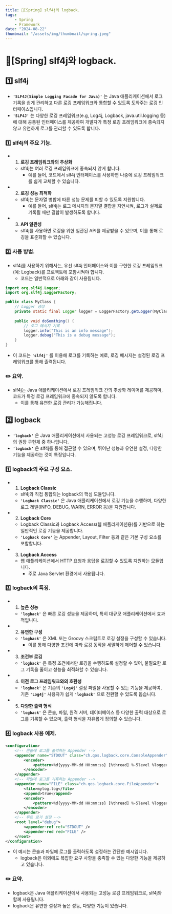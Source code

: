 ```yaml
---
title: 🍃[Spring] slf4j와 logback.
tags:
    - Spring
    - Framework
date: "2024-08-22"
thumbnail: "/assets/img/thumbnail/spring.jpeg"
---
```


# 🍃[Spring] slf4j와 logback.

## 1️⃣ slf4j

- **`'SLF4J(Simple Logging Facade for Java)'`** 는 Java 애플리케이션에서 로그 기록을 쉽게 관리하고 다른 로깅 프레임워크와 통합할 수 있도록 도와주는 로깅 인터페이스입니다.
- **`'SLF4J'`** 는 다양한 로깅 프레임워크(e.g, Log4j, Logback, java.util.logging 등)에 대해 공통된 인터페이스를 제공하여 개발자가 특정 로깅 프레임워크에 종속되지 않고 유연하게 로그를 관리할 수 있도록 합니다.

### 1️⃣ slf4j의 주요 기능.
- 1. **로깅 프레임워크와의 추상화**
    - slf4j는 여러 로깅 프레임워크에 종속되지 않게 합니다.
        - 예를 들어, 코드에서 slf4j 인터페이스를 사용하면 나중에 로깅 프레임워크를 쉽게 교체할 수 있습니다.
- 2. **로깅 성능 최적화**
    - slf4j는 문자열 병합에 따른 성능 문제를 피할 수 있도록 지원합니다.
        - 예를 들어, slf4j는 로그 메시지의 문자열 결합을 지연시켜, 로그가 실제로 기록될 때만 결합이 발생하도록 합니다.
- 3. **API 일관성**
    - slf4j를 사용하면 로깅을 위한 일관된 API를 제공받을 수 있으며, 이를 통해 로깅을 표준화할 수 있습니다.

### 2️⃣ 사용 방법.
- slf4j를 사용하기 위해서는, 우선 slf4j 인터페이스와 이를 구현한 로깅 프레임워크(예: Logback)를 프로젝트에 포함시켜야 합니다.
    - 코드는 일반적으로 아래와 같이 사용됩니다.
```java
import org.slf4j.Logger;
import org.slf4j.LoggerFactory;

public class MyClass {
    // Logger 생성
    private static final Logger logger = LoggerFactory.getLogger(MyClass.class);
    
    public void doSomthing() {
        // 로그 메시지 기록
        logger.info("This is an info message");
        logger.debug("This is a debug message");
    }
}
```
- 이 코드는 **`'slf4j'`** 를 이용해 로그를 기록하는 예로, 로깅 메시지는 설정된 로깅 프레임워크를 통해 출력됩니다.

### ✏️ 요약.
- slf4j는 Java 애플리케이션에서 로깅 프레임워크 간의 추상화 레이어를 제공하며, 코드가 특정 로깅 프레임워크에 종속되지 않도록 합니다.
    - 이를 통해 유연한 로깅 관리가 가능해집니다.

## 2️⃣ logback
- **`'logback'`** 은 Java 애플리케이션에서 사용되는 고성능 로깅 프레임워크로, slf4j의 권장 구현체 중 하나입니다.
- **`'logback'`** 은 slf4j를 통해 접근할 수 있으며, 뛰어난 성능과 유연한 설정, 다양한 기능을 제공하는 것이 특징입니다.

### 1️⃣ logback의 주요 구성 요소.
- 1. **Logback Classic**
    - slf4j와 직접 통합되는 logback의 핵심 모듈입니다.
    - **`'Logback Classic'`** 은 Java 애플리케이션에서 로깅 기능을 수행하며, 다양한 로그 레벨(INFO, DEBUG, WARN, ERROR 등)을 지원합니다.
- 2. **Logback Core**
    - Logback Classic과 Logback Access(웹 애플리케이션용)를 기반으로 하는 일반적인 로깅 기능을 제공합니다.
    - **`'Logback Core'`** 는 Appender, Layout, Filter 등과 같은 기본 구성 요소를 포함합니다.
- 3. **Logback Access**
    - 웹 애플리케이션에서 HTTP 요청과 응답을 로깅할 수 있도록 지원하는 모듈입니다.
        - 주로 Java Servlet 환경에서 사용됩니다.

### 3️⃣ logback의 특징.
- 1. **높은 성능**
    - **`'logback'`** 은 빠른 로깅 성능을 제공하며, 특히 대규모 애플리케이션에서 효과적입니다.
- 2. **유연한 구성**
    - **`'logback'`** 은 XML 또는 Groovy 스크립트로 로깅 설정을 구성할 수 있습니다.
        - 이를 통해 다양한 조건에 따라 로깅 동작을 세밀하게 제어할 수 있습니다.
- 3. **조건부 로깅**
    - **`'logback'`** 은 특정 조건에서만 로깅을 수행하도록 설정할 수 있어, 불필요한 로그 기록을 줄이고 성능을 최적화할 수 있습니다.
- 4. **이전 로그 프레임워크와의 호환성**
    - **`'logback'`** 은 기존의 **`'Log4j'`** 설정 파일을 사용할 수 있는 기능을 제공하여, 기존 **`'Log4j'`** 사용자가 쉽게 **`'logback'`** 으로 전환할 수 있도록 돕습니다.
- 5. **다양한 출력 형식**
    - **`'logback'`** 은 콘솔, 파일, 원격 서버, 데이터베이스 등 다양한 출력 대상으로 로그를 기록할 수 있으며, 출력 형식을 자유롭게 정의할 수 있습니다.

### 4️⃣ logback 사용 예제.
```xml
<configuration>
    <!-- 콘솔에 로그를 출력하는 Appender -->
    <appender name="STDOUT" class="ch.qos.logback.core.ConsoleAppender">
        <encoder>
            <pattern>%d{yyyy-MM-dd HH:mm:ss} [%thread] %-5level %logger{36} - %msg%n</pattern>
        </encoder>
    </appender>
    <!-- 파일에 로그를 기록하는 Appender -->
    <appender name="FILE" class="ch.qos.logback.core.FileAppender">
        <file>mylog.log</file>
        <append>true</append>
        <encoder>
            <pattern>%d{yyyy-MM-dd HH:mm:ss} [%thread] %-5level %logger{36} - %msg%n</pattern>
        </encoder>
    </appender>
    <!-- 루트 로거 설정 -->
    <root level="debug">
        <appender-ref ref="STDOUT" />
        <appender-red red="FILE" />
    </root>
</configuration>
```

- 이 예시는 콘솔과 파일에 로그를 출력하도록 설정하는 간단한 예시입니다.
    - logback은 이외에도 복잡한 요구 사항을 충족할 수 있는 다양한 기능을 제공하고 있습니다.

### ✏️ 요약.
- logback은 Java 애플리케이션에서 사용되는 고성능 로깅 프레임워크로, slf4j와 함께 사용됩니다.
- logback은 유연한 설정과 높은 성능, 다양한 기능이 있습니다.
